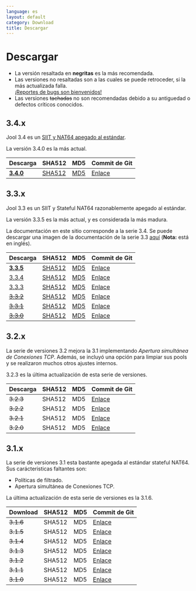 ```yaml
---
language: es
layout: default
category: Download
title: Descargar
---
```


# Descargar

<!--
	Por cierto: Estos links son absolutos por que no rastreamos las versiones de los archivos.
	 Si fueran relativos,se quebrantarian cuando la documentación fuera generada manualmente.
-->

* La versión resaltada en **negritas** es la más recomendada.
* Las versiones no resaltadas son a las cuales se puede retroceder, si la más actualizada falla. <br />
		[¡Reportes de bugs son bienvenidos!](https://github.com/NICMx/NAT64/issues)
* Las versiones <del>tachadas</del> no son recomendadas debido a su antiguedad o defectos críticos conocidos.

## 3.4.x

Jool 3.4 es un [SIIT y NAT64 apegado al estándar](intro-jool.html#cumplimiento).

La versión 3.4.0 es la más actual.

| Descarga | SHA512 | MD5| Commit de Git |
|----------|--------|----|------------|
| **[3.4.0](../download/Jool-3.4.0.zip)** | [SHA512](../download/Jool-3.4.0.sha) | [MD5](../download/Jool-3.4.0.md5) | [Enlace](https://github.com/NICMx/NAT64/tree/v3.4.0) |

## 3.3.x

Jool 3.3 es un SIIT y Stateful NAT64 razonablemente apegado al estándar.

La versión 3.3.5 es la más actual, y es considerada la más madura.

La documentación en este sitio corresponde a la serie 3.4. Se puede descargar una imagen de la documentación de la serie 3.3 [aquí](../download/Jool-3.3-doc.zip) (**Nota:** está en inglés).

| Descarga | SHA512 | MD5| Commit de Git |
|----------|--------|----|------------|
| **[3.3.5](../download/Jool-3.3.5.zip)** | [SHA512](../download/Jool-3.3.5.sha) | [MD5](../download/Jool-3.3.5.md5) | [Enlace](https://github.com/NICMx/NAT64/tree/v3.3.5) |
| [3.3.4](../download/Jool-3.3.4.zip) | [SHA512](../download/Jool-3.3.4.sha) | [MD5](../download/Jool-3.3.4.md5) | [Enlace](https://github.com/NICMx/NAT64/tree/v3.3.4) |
| [3.3.3](../download/Jool-3.3.3.zip) | [SHA512](../download/Jool-3.3.3.sha) | [MD5](../download/Jool-3.3.3.md5) | [Enlace](https://github.com/NICMx/NAT64/tree/v3.3.3) |
| <del>[3.3.2](../download/Jool-3.3.2.zip)</del> | [SHA512](../download/Jool-3.3.2.sha) | [MD5](../download/Jool-3.3.2.md5) | [Enlace](https://github.com/NICMx/NAT64/tree/v3.3.2) |
| <del>[3.3.1](../download/Jool-3.3.1.zip)</del> | [SHA512](../download/Jool-3.3.1.sha) | [MD5](../download/Jool-3.3.1.md5) | [Enlace](https://github.com/NICMx/NAT64/tree/v3.3.1) |
| <del>[3.3.0](../download/Jool-3.3.0.zip)</del> | [SHA512](../download/Jool-3.3.0.sha) | [MD5](../download/Jool-3.3.0.md5) | [Enlace](https://github.com/NICMx/NAT64/tree/v3.3.0) |

## 3.2.x

La serie de versiones 3.2 mejora la 3.1 implementando _Apertura simultánea de Conexiones TCP_. Además, se incluyó una opción para limpiar sus pools y se realizaron muchos otros ajustes internos.

3.2.3 es la última actualización de esta serie de versiones.

| Descarga | SHA512 | MD5| Commit de Git |
|----------|--------|----|------------|
| <del>3.2.3</del> | SHA512 | MD5 | [Enlace](https://github.com/NICMx/NAT64/tree/v3.2.3) |
| <del>3.2.2</del> | SHA512 | MD5 | [Enlace](https://github.com/NICMx/NAT64/tree/v3.2.2) |
| <del>3.2.1</del> | SHA512 | MD5 | [Enlace](https://github.com/NICMx/NAT64/tree/v3.2.1) |
| <del>3.2.0</del> | SHA512 | MD5 | [Enlace](https://github.com/NICMx/NAT64/tree/v3.2.0) |

## 3.1.x

La serie de versiones 3.1 esta bastante apegada al estándar stateful NAT64. Sus carácteristicas faltantes son:

- Políticas de filtrado.
- Apertura simultánea de Conexiones TCP.

La última actualización de esta serie de versiones es la 3.1.6.

| Download | SHA512 | MD5| Commit de Git |
|----------|--------|----|------------|
| <del>3.1.6</del> | SHA512 | MD5 | [Enlace](https://github.com/NICMx/NAT64/tree/v3.1.6) |
| <del>3.1.5</del> | SHA512 | MD5 | [Enlace](https://github.com/NICMx/NAT64/tree/v3.1.5) |
| <del>3.1.4</del> | SHA512 | MD5 | [Enlace](https://github.com/NICMx/NAT64/tree/v3.1.4) |
| <del>3.1.3</del> | SHA512 | MD5 | [Enlace](https://github.com/NICMx/NAT64/tree/v3.1.3) |
| <del>3.1.2</del> | SHA512 | MD5 | [Enlace](https://github.com/NICMx/NAT64/tree/v3.1.2) |
| <del>3.1.1</del> | SHA512 | MD5 | [Enlace](https://github.com/NICMx/NAT64/tree/v3.1.1) |
| <del>3.1.0</del> | SHA512 | MD5 | [Enlace](https://github.com/NICMx/NAT64/tree/v3.1.0) |

